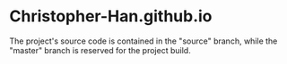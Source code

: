 # Christopher-Han.github.io
The project's source code is contained in the "source" branch, while the "master" branch is reserved for the project build.
